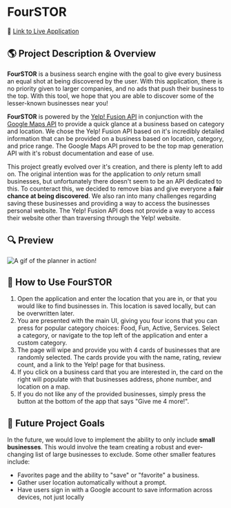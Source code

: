 # FourSTOR

📌 [Link to Live Application](https://pr1me-e1gh7.github.io/fourstor/)

## 🌎 Project Description & Overview
**FourSTOR** is a business search engine with the goal to give every business an equal shot at being discovered by the user. With this application, there is no priority given to larger companies, and no ads that push their business to the top. With this tool, we hope that you are able to discover some of the lesser-known businesses near you!

**FourSTOR** is powered by the [Yelp! Fusion API](https://www.yelp.com/developers/documentation/v3/get_started) in conjunction with the [Google Maps API](https://developers.google.com/maps/documentation) to provide a quick glance at a business based on category and location. We chose the Yelp! Fusion API based on it's incredibly detailed information that can be provided on a business based on location, category, and price range. The Google Maps API proved to be the top map generation API with it's robust documentation and ease of use.

This project greatly evolved over it's creation, and there is plenty left to add on. The original intention was for the application to *only* return small businesses, but unfortunately there doesn't seem to be an API dedicated to this. To counteract this, we decided to remove bias and give everyone a **fair chance at being discovered**. We also ran into many challenges regarding saving these businesses and providing a way to access the businesses personal website. The Yelp! Fusion API does not provide a way to access their website other than traversing through the Yelp! website.

## 🔍 Preview
![A gif of the planner in action!](assets/images/fourstor-preview.gif)

## 📎 How to Use FourSTOR
1. Open the application and enter the location that you are in, or that you would like to find businesses in. This location is saved locally, but can be overwritten later.
2. You are presented with the main UI, giving you four icons that you can press for popular category choices: Food, Fun, Active, Services. Select a category, or navigate to the top left of the application and enter a custom category.
3. The page will wipe and provide you with 4 cards of businesses that are randomly selected. The cards provide you with the name, rating, review count, and a link to the Yelp! page for that business.
4. If you click on a business card that you are interested in, the card on the right will populate with that businesses address, phone number, and location on a map.
5. If you do not like any of the provided businesses, simply press the button at the bottom of the app that says "Give me 4 more!".

## 🎯 Future Project Goals
In the future, we would love to implement the ability to only include **small businesses**. This would involve the team creating a robust and ever-changing list of large businesses to exclude. Some other smaller features include:
- Favorites page and the ability to "save" or "favorite" a business.
- Gather user location automatically without a prompt.
- Have users sign in with a Google account to save information across devices, not just locally